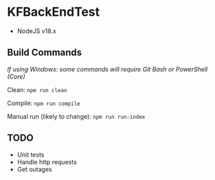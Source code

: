 # KFBackEndTest

- NodeJS v18.x

## Build Commands
_If using Windows: some commands will require Git Bash or PowerShell (Core)_

Clean: `npm run clean`

Compile:
`npm run compile`

Manual run (likely to change):
`npm run run-index`

## TODO

- Unit tests
- Handle http requests
- Get outages